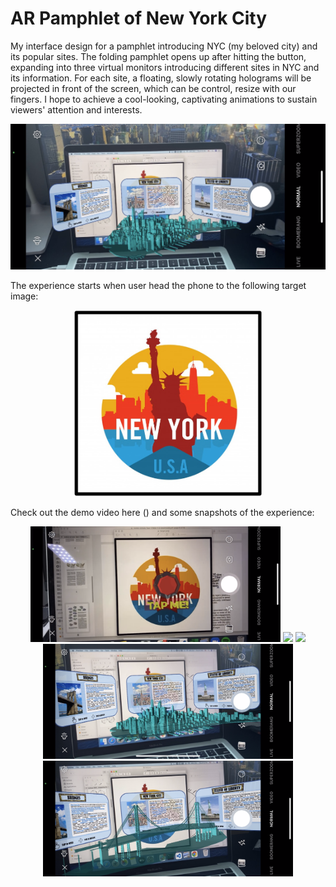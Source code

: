 # AR Pamphlet of New York City
My interface design for a pamphlet introducing NYC (my beloved city) and its popular sites. The folding pamphlet opens up after hitting the button, expanding into three virtual monitors introducing different sites in NYC and its information. For each site, a floating, slowly rotating holograms will be projected in front of the screen, which can be control, resize with our fingers. I hope to achieve a cool-looking, captivating animations to sustain viewers' attention and interests. 

<p align="center">
  <img width="600" src="images/fig1.PNG">
</p>

The experience starts when user head the phone to the following target image:

<p align="center">
  <img width="300" src="images/target.png">
</p>

Check out the demo video here () and some snapshots of the experience:

<p align="center">
  <img width="400" src="images/fig2.PNG">
  <img width="400" src="images/fig3.PNG">
  <img width="400" src="images/fig4.PNG">
  <img width="400" src="images/fig5.PNG">
  <img width="400" src="images/fig6.PNG">  
</p>
